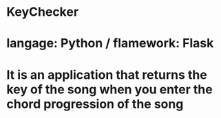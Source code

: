 # KeyChecker
# langage: Python / flamework: Flask
# It is an application that returns the key of the song when you enter the chord progression of the song
